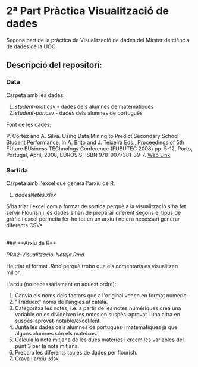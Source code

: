 # 2ª Part Pràctica Visualització de dades

Segona part de la pràctica de Visualització de dades del Màster de ciència de dades de la UOC

## Descripció del repositori:

### **Data**

Carpeta amb les dades.

1. *student-mat.csv* - dades dels alumnes de matemàtiques
2. *student-por.csv* - dades dels alumnes de portuguès

Font de les dades:

P. Cortez and A. Silva. Using Data Mining to Predict Secondary School Student Performance. In A. Brito and J. Teixeira Eds., Proceedings of 5th FUture BUsiness TEChnology Conference (FUBUTEC 2008) pp. 5-12, Porto, Portugal, April, 2008, EUROSIS, ISBN 978-9077381-39-7.
[Web Link](http://www3.dsi.uminho.pt/pcortez/student.pdf)
<br/>
### **Sortida**

Carpeta amb l'excel que genera l'arxiu de R.

1. *dadesNetes.xlsx*

S'ha triat l'excel com a format de sortida perquè a la visualització s'ha fet servir Flourish i les dades s'han de preparar diferent segons el tipus de gràfic i excel permetia fer-ho tot en un arxiu i no era necessari generar diferents CSVs


<br/>
### **Arxiu de R**

*PRA2-Visualitzacio-Neteja.Rmd*

He triat el format *.Rmd* perquè trobo que els comentaris es visualitzen millor.

L'arxiu (no necessàriament en aquest ordre):
1. Canvia els noms dels factors que a l'original venen en format numèric.
2. "Tradueix" noms de l'anglès al català.
3. Categoritza les notes, i.e: a partir de les notes numèriques crea una variable on es divideixen les notes en suspès-aprovat i una altra en suspès-aprovat-notable/excel·lent.
4. Junta les dades dels alumnes de portugués i matemàtiques ja que alguns alumnes són els mateixos.
5. Calcula la nota mitjana de les dues matèries i creem les variables del punt 3 per la nota mitjana.
6. Prepara les diferents taules de dades per flourish.
7. Grava l'arxiu .xlsx







